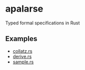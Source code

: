 # apalarse

Typed formal specifications in Rust

## Examples

- [collatz.rs](apalarse/examples/collatz.rs)
- [derive.rs](apalarse/examples/derive.rs)
- [sample.rs](apalarse/examples/sample.rs)
